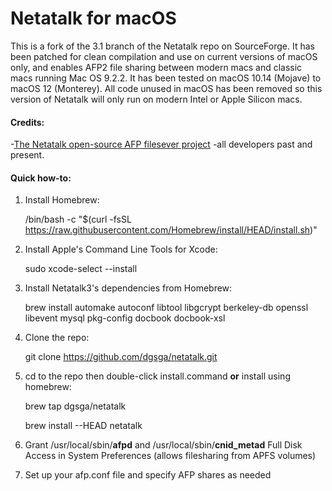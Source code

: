 # Netatalk for macOS
This is a fork of the 3.1 branch of the Netatalk repo on SourceForge. It has been patched for clean compilation and use on current versions of macOS only, and enables AFP2 file sharing between modern macs and classic macs running Mac OS 9.2.2.  It has been tested on macOS 10.14 (Mojave) to macOS 12 (Monterey). All code unused in macOS has been removed so this version of Netatalk will only run on modern Intel or Apple Silicon macs.
#### Credits:
-[The Netatalk open-source AFP filesever project](http://netatalk.sourceforge.net) -all developers past and present.

#### Quick how-to:

1. Install Homebrew:

    /bin/bash -c "$(curl -fsSL https://raw.githubusercontent.com/Homebrew/install/HEAD/install.sh)"

2. Install Apple's Command Line Tools for Xcode:

    sudo xcode-select --install

3. Install Netatalk3's dependencies from Homebrew:

    brew install automake autoconf libtool libgcrypt berkeley-db openssl libevent mysql pkg-config docbook docbook-xsl

4. Clone the repo:

    git clone https://github.com/dgsga/netatalk.git

5. cd to the repo then double-click install.command **or** install using homebrew:

    brew tap dgsga/netatalk
    
    brew install --HEAD netatalk

6. Grant /usr/local/sbin/**afpd** and /usr/local/sbin/**cnid_metad** Full Disk Access in System Preferences (allows filesharing from APFS volumes)

7. Set up your afp.conf file and specify AFP shares as needed

